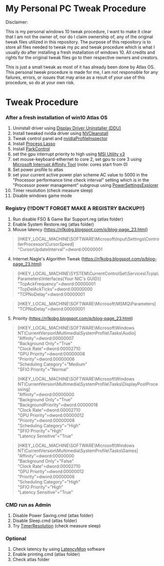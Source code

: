 # My Personal PC Tweak Procedure

Disclaimer:

This is my personal windows 10 tweak procedure, I want to make it clear that I am not the owner of, nor do I claim ownership of, any of the original tweak files utilized in this repository. The purpose of this repository is to store all files needed to tweak my pc and tweak procedure which is what I usually do after installing a fresh installation of windows 10. All credits and rights for the original tweak files go to their respective owners and creators.

This is just a small tweak as most of it has already been done by Atlas OS. 
This personal tweak procedure is made for me, I am not responsible for any failures, errors, or issues that may arise as a result of your use of this procedure, so do at your own risk.

# Tweak Procedure

### After a fresh installation of win10 Atlas OS
1.  Uninstall driver using [Display Driver Uninstaller (DDU)](https://www.guru3d.com/download/display-driver-uninstaller-download/) 
2.  Install tweaked nvidia driver using [NVCleanstall](https://www.techpowerup.com/download/techpowerup-nvcleanstall/)
3.  Tweak control panel and [nvidiaProfileInspector](https://github.com/Orbmu2k/nvidiaProfileInspector/releases)
4.  Install [Process Lasso](https://bitsum.com/get-lasso-pro/)
5.  Install [ParkControl](https://bitsum.com/parkcontrol/)
6.  set the gpu interrupt priority to high using [MSI Utility v3](https://forums.guru3d.com/threads/windows-line-based-vs-message-signaled-based-interrupts-msi-tool.378044/)
7.  set mouse-keyboard-ethernet to core 2, set gpu to core 3  using [Microsoft Interrupt Affinity Tool](https://www.techpowerup.com/download/microsoft-interrupt-affinity-tool/) (note: cores start from 0)
8.  Set power profile to atlas
9.  set your current active power plan scheme AC value to 5000 in the "Processor performance time check interval" setting which is in the "Processor power management" subgroup using [PowerSettingsExplorer](https://forums.guru3d.com/threads/windows-power-plan-settings-explorer-utility.416058/)
10. Timer resolution (check measure sleep)
11. Disable windows game mode

### Registry (!!DON'T FORGET MAKE A REGISTRY BACKUP!!)
1. Run disable FSO & Game Bar Support.reg (atlas folder)
2. Enable System Restore.reg (atlas folder)
3. Mouse latency (https://n1kobg.blogspot.com/p/blog-page_23.html)
>[HKEY_LOCAL_MACHINE\SOFTWARE\Microsoft\Input\Settings\ControllerProcessor\CursorSpeed]  
>"CursorUpdateInterval"=dword:00000001
4. Internet Nagle's Algorithm Tweak (https://n1kobg.blogspot.com/p/blog-page_23.html)
>[HKEY_LOCAL_MACHINE\SYSTEM\CurrentControlSet\Services\Tcpip\Parameters\Interfaces\{Your NIC's GUID}]  
>"TcpAckFrequency"=dword:00000001  
>"TcpDelAckTicks"=dword:00000000  
>"TCPNoDelay"=dword:00000001
  
>[HKEY_LOCAL_MACHINE\SOFTWARE\Microsoft\MSMQ\Parameters]  
>"TCPNoDelay"=dword:00000001
5. Priority (https://n1kobg.blogspot.com/p/blog-page_23.html)
>[HKEY_LOCAL_MACHINE\SOFTWARE\Microsoft\Windows NT\CurrentVersion\Multimedia\SystemProfile\Tasks\Audio]  
>"Affinity"=dword:00000007  
>"Background Only"="True"  
>"Clock Rate"=dword:00002710  
>"GPU Priority"=dword:00000008  
>"Priority"=dword:00000006  
>"Scheduling Category"="Medium"  
>"SFIO Priority"="Normal"

>[HKEY_LOCAL_MACHINE\SOFTWARE\Microsoft\Windows NT\CurrentVersion\Multimedia\SystemProfile\Tasks\DisplayPostProcessing]  
>"Affinity"=dword:00000000  
>"Background Only"="True"  
>"BackgroundPriority"=dword:00000018  
>"Clock Rate"=dword:00002710  
>"GPU Priority"=dword:00000012  
>"Priority"=dword:00000008  
>"Scheduling Category"="High"  
>"SFIO Priority"="High"  
>"Latency Sensitive"="True"  
  
>[HKEY_LOCAL_MACHINE\SOFTWARE\Microsoft\Windows NT\CurrentVersion\Multimedia\SystemProfile\Tasks\Games]  
>"Affinity"=dword:00000000  
>"Background Only"="False"  
>"Clock Rate"=dword:00002710  
>"GPU Priority"=dword:00000012  
>"Priority"=dword:00000006  
>"Scheduling Category"="High"  
>"SFIO Priority"="High"  
>"Latency Sensitive"="True"  

### CMD run as Admin
1. Disable Power Saving.cmd (atlas folder)
2. Disable Sleep.cmd (atlas folder)
3. Try [TimerResolution](https://github.com/amitxv/TimerResolution) (check measure sleep)
   

### Optional
1. Check latency by using [LatencyMon](https://www.resplendence.com/latencymon) software
2. Enable printing.cmd (atlas folder)
3. Check atlas folder 
